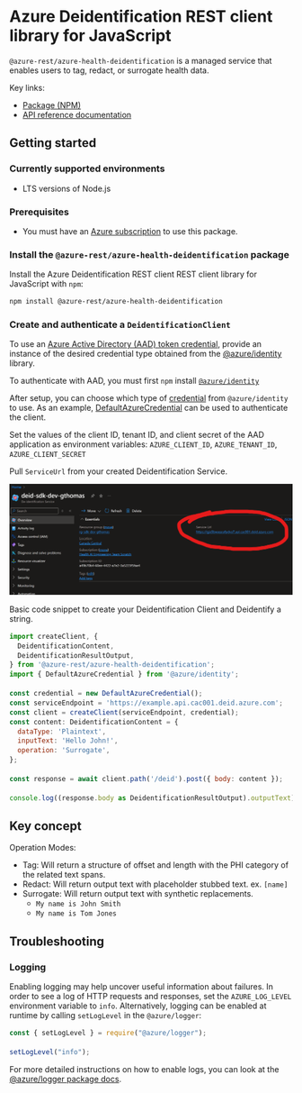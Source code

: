 # Azure Deidentification REST client library for JavaScript

`@azure-rest/azure-health-deidentification` is a managed service that enables users to tag, redact, or surrogate health data.

<!-- **Please rely heavily on our [REST client docs](https://github.com/Azure/azure-sdk-for-js/blob/main/documentation/rest-clients.md) to use this library** -->
<!-- TODO Fix links once they are live use placeholden until then -->
Key links:

- [Package (NPM)](https://www.npmjs.com/package/@azure-rest/azure-health-deidentification)
- [API reference documentation](https://www.microsoft.com/en-us/industry/health/microsoft-cloud-for-healthcare)

## Getting started

### Currently supported environments

- LTS versions of Node.js

### Prerequisites

- You must have an [Azure subscription](https://azure.microsoft.com/free/) to use this package.

### Install the `@azure-rest/azure-health-deidentification` package

Install the Azure Deidentification REST client REST client library for JavaScript with `npm`:

```bash
npm install @azure-rest/azure-health-deidentification
```

### Create and authenticate a `DeidentificationClient`

To use an [Azure Active Directory (AAD) token credential](https://github.com/Azure/azure-sdk-for-js/blob/main/sdk/identity/identity/samples/AzureIdentityExamples.md#authenticating-with-a-pre-fetched-access-token),
provide an instance of the desired credential type obtained from the
[@azure/identity](https://github.com/Azure/azure-sdk-for-js/tree/main/sdk/identity/identity#credentials) library.

To authenticate with AAD, you must first `npm` install [`@azure/identity`](https://www.npmjs.com/package/@azure/identity)

After setup, you can choose which type of [credential](https://github.com/Azure/azure-sdk-for-js/tree/main/sdk/identity/identity#credentials) from `@azure/identity` to use.
As an example, [DefaultAzureCredential](https://github.com/Azure/azure-sdk-for-js/tree/main/sdk/identity/identity#defaultazurecredential)
can be used to authenticate the client.

Set the values of the client ID, tenant ID, and client secret of the AAD application as environment variables:
`AZURE_CLIENT_ID`, `AZURE_TENANT_ID`, `AZURE_CLIENT_SECRET`

Pull `ServiceUrl` from your created Deidentification Service.

![Service Url Location](documentation/images/ServiceUrl_Location.png)

Basic code snippet to create your Deidentification Client and Deidentify a string.

```javascript
import createClient, {
  DeidentificationContent,
  DeidentificationResultOutput,
} from '@azure-rest/azure-health-deidentification';
import { DefaultAzureCredential } from '@azure/identity';

const credential = new DefaultAzureCredential();
const serviceEndpoint = 'https://example.api.cac001.deid.azure.com';
const client = createClient(serviceEndpoint, credential);
const content: DeidentificationContent = {
  dataType: 'Plaintext',
  inputText: 'Hello John!',
  operation: 'Surrogate',
};

const response = await client.path('/deid').post({ body: content });

console.log((response.body as DeidentificationResultOutput).outputText); // Hello, Tom!

```

## Key concept

Operation Modes:

- Tag: Will return a structure of offset and length with the PHI category of the related text spans.
- Redact: Will return output text with placeholder stubbed text. ex. `[name]`
- Surrogate: Will return output text with synthetic replacements.
  - `My name is John Smith`
  - `My name is Tom Jones`

## Troubleshooting

### Logging

Enabling logging may help uncover useful information about failures. In order to see a log of HTTP requests and responses, set the `AZURE_LOG_LEVEL` environment variable to `info`. Alternatively, logging can be enabled at runtime by calling `setLogLevel` in the `@azure/logger`:

```javascript
const { setLogLevel } = require("@azure/logger");

setLogLevel("info");
```

For more detailed instructions on how to enable logs, you can look at the [@azure/logger package docs](https://github.com/Azure/azure-sdk-for-js/tree/main/sdk/core/logger).
